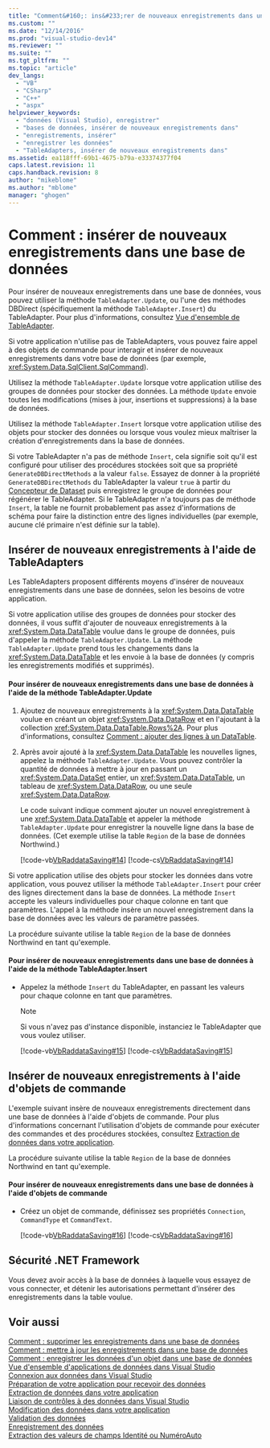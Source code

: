 ```yaml
---
title: "Comment&#160;: ins&#233;rer de nouveaux enregistrements dans une base de donn&#233;es | Microsoft Docs"
ms.custom: ""
ms.date: "12/14/2016"
ms.prod: "visual-studio-dev14"
ms.reviewer: ""
ms.suite: ""
ms.tgt_pltfrm: ""
ms.topic: "article"
dev_langs: 
  - "VB"
  - "CSharp"
  - "C++"
  - "aspx"
helpviewer_keywords: 
  - "données (Visual Studio), enregistrer"
  - "bases de données, insérer de nouveaux enregistrements dans"
  - "enregistrements, insérer"
  - "enregistrer les données"
  - "TableAdapters, insérer de nouveaux enregistrements dans"
ms.assetid: ea118fff-69b1-4675-b79a-e33374377f04
caps.latest.revision: 11
caps.handback.revision: 8
author: "mikeblome"
ms.author: "mblome"
manager: "ghogen"
---
```

# Comment&#160;: ins&#233;rer de nouveaux enregistrements dans une base de donn&#233;es
Pour insérer de nouveaux enregistrements dans une base de données, vous pouvez utiliser la méthode `TableAdapter.Update`, ou l'une des méthodes DBDirect \(spécifiquement la méthode `TableAdapter.Insert`\) du TableAdapter.  Pour plus d'informations, consultez [Vue d'ensemble de TableAdapter](../data-tools/tableadapter-overview.md).  
  
 Si votre application n'utilise pas de TableAdapters, vous pouvez faire appel à des objets de commande pour interagir et insérer de nouveaux enregistrements dans votre base de données \(par exemple, <xref:System.Data.SqlClient.SqlCommand>\).  
  
 Utilisez la méthode `TableAdapter.Update` lorsque votre application utilise des groupes de données pour stocker des données.  La méthode `Update` envoie toutes les modifications \(mises à jour, insertions et suppressions\) à la base de données.  
  
 Utilisez la méthode `TableAdapter.Insert` lorsque votre application utilise des objets pour stocker des données ou lorsque vous voulez mieux maîtriser la création d'enregistrements dans la base de données.  
  
 Si votre TableAdapter n'a pas de méthode `Insert`, cela signifie soit qu'il est configuré pour utiliser des procédures stockées soit que sa propriété `GenerateDBDirectMethods` a la valeur `false`.  Essayez de donner à la propriété `GenerateDBDirectMethods` du TableAdapter la valeur `true` à partir du [Concepteur de Dataset](../data-tools/creating-and-editing-typed-datasets.md) puis enregistrez le groupe de données pour régénérer le TableAdapter.  Si le TableAdapter n'a toujours pas de méthode `Insert`, la table ne fournit probablement pas assez d'informations de schéma pour faire la distinction entre des lignes individuelles \(par exemple, aucune clé primaire n'est définie sur la table\).  
  
## Insérer de nouveaux enregistrements à l'aide de TableAdapters  
 Les TableAdapters proposent différents moyens d'insérer de nouveaux enregistrements dans une base de données, selon les besoins de votre application.  
  
 Si votre application utilise des groupes de données pour stocker des données, il vous suffit d'ajouter de nouveaux enregistrements à la <xref:System.Data.DataTable> voulue dans le groupe de données, puis d'appeler la méthode `TableAdapter.Update`.  La méthode `TableAdapter.Update` prend tous les changements dans la <xref:System.Data.DataTable> et les envoie à la base de données \(y compris les enregistrements modifiés et supprimés\).  
  
#### Pour insérer de nouveaux enregistrements dans une base de données à l'aide de la méthode TableAdapter.Update  
  
1.  Ajoutez de nouveaux enregistrements à la <xref:System.Data.DataTable> voulue en créant un objet <xref:System.Data.DataRow> et en l'ajoutant à la collection <xref:System.Data.DataTable.Rows%2A>.  Pour plus d'informations, consultez [Comment : ajouter des lignes à un DataTable](../Topic/How%20to:%20Add%20Rows%20to%20a%20DataTable.md).  
  
2.  Après avoir ajouté à la <xref:System.Data.DataTable> les nouvelles lignes, appelez la méthode `TableAdapter.Update`.  Vous pouvez contrôler la quantité de données à mettre à jour en passant un  <xref:System.Data.DataSet> entier, un <xref:System.Data.DataTable>, un tableau de <xref:System.Data.DataRow>, ou une seule <xref:System.Data.DataRow>.  
  
     Le code suivant indique comment ajouter un nouvel enregistrement à une <xref:System.Data.DataTable> et appeler la méthode `TableAdapter.Update` pour enregistrer la nouvelle ligne dans la base de données.  \(Cet exemple utilise la table `Region` de la base de données Northwind.\)  
  
     [!code-vb[VbRaddataSaving#14](../data-tools/codesnippet/VisualBasic/insert-new-records-into-a-database_1.vb)]
     [!code-cs[VbRaddataSaving#14](../data-tools/codesnippet/CSharp/insert-new-records-into-a-database_1.cs)]  
  
 Si votre application utilise des objets pour stocker les données dans votre application, vous pouvez utiliser la méthode `TableAdapter.Insert` pour créer des lignes directement dans la base de données.  La méthode `Insert` accepte les valeurs individuelles pour chaque colonne en tant que paramètres.  L'appel à la méthode insère un nouvel enregistrement dans la base de données avec les valeurs de paramètre passées.  
  
 La procédure suivante utilise la table `Region` de la base de données Northwind en tant qu'exemple.  
  
#### Pour insérer de nouveaux enregistrements dans une base de données à l'aide de la méthode TableAdapter.Insert  
  
-   Appelez la méthode `Insert` du TableAdapter, en passant les valeurs pour chaque colonne en tant que paramètres.  
  
    > [!NOTE]
    >  Si vous n'avez pas d'instance disponible, instanciez le TableAdapter que vous voulez utiliser.  
  
     [!code-vb[VbRaddataSaving#15](../data-tools/codesnippet/VisualBasic/insert-new-records-into-a-database_2.vb)]
     [!code-cs[VbRaddataSaving#15](../data-tools/codesnippet/CSharp/insert-new-records-into-a-database_2.cs)]  
  
## Insérer de nouveaux enregistrements à l'aide d'objets de commande  
 L'exemple suivant insère de nouveaux enregistrements directement dans une base de données à l'aide d'objets de commande.  Pour plus d'informations concernant l'utilisation d'objets de commande pour exécuter des commandes et des procédures stockées, consultez [Extraction de données dans votre application](../data-tools/fetching-data-into-your-application.md).  
  
 La procédure suivante utilise la table `Region` de la base de données Northwind en tant qu'exemple.  
  
#### Pour insérer de nouveaux enregistrements dans une base de données à l'aide d'objets de commande  
  
-   Créez un objet de commande, définissez ses propriétés `Connection`, `CommandType` et `CommandText`.  
  
     [!code-vb[VbRaddataSaving#16](../data-tools/codesnippet/VisualBasic/insert-new-records-into-a-database_3.vb)]
     [!code-cs[VbRaddataSaving#16](../data-tools/codesnippet/CSharp/insert-new-records-into-a-database_3.cs)]  
  
## Sécurité .NET Framework  
 Vous devez avoir accès à la base de données à laquelle vous essayez de vous connecter, et détenir les autorisations permettant d'insérer des enregistrements dans la table voulue.  
  
## Voir aussi  
 [Comment : supprimer les enregistrements dans une base de données](../Topic/How%20to:%20Delete%20Records%20in%20a%20Database.md)   
 [Comment : mettre à jour les enregistrements dans une base de données](../data-tools/how-to-update-records-in-a-database.md)   
 [Comment : enregistrer les données d'un objet dans une base de données](../data-tools/save-data-from-an-object-to-a-database.md)   
 [Vue d'ensemble d'applications de données dans Visual Studio](../data-tools/overview-of-data-applications-in-visual-studio.md)   
 [Connexion aux données dans Visual Studio](../data-tools/connecting-to-data-in-visual-studio.md)   
 [Préparation de votre application pour recevoir des données](../Topic/Preparing%20Your%20Application%20to%20Receive%20Data.md)   
 [Extraction de données dans votre application](../data-tools/fetching-data-into-your-application.md)   
 [Liaison de contrôles à des données dans Visual Studio](../data-tools/bind-controls-to-data-in-visual-studio.md)   
 [Modification des données dans votre application](../data-tools/editing-data-in-your-application.md)   
 [Validation des données](../Topic/Validating%20Data.md)   
 [Enregistrement des données](../data-tools/saving-data.md)   
 [Extraction des valeurs de champs Identité ou NuméroAuto](../Topic/Retrieving%20Identity%20or%20Autonumber%20Values.md)